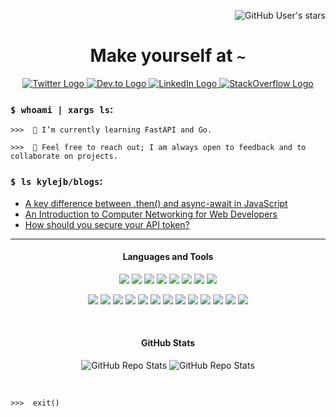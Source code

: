 <div align="right">

![GitHub User's stars](https://img.shields.io/github/stars/kylejb?style=social)

</div>

<div align="center">

# Make yourself at `~`

</div>

<div class="contact" align="center">

<a href="https://twitter.com/kyleburda"> ![Twitter Logo](https://img.shields.io/badge/@kyleburda-informational?style=social&logo=twitter&logoWidth=40&url=https%3A%2F%2Fwww.twitter.com%2Fkyleburda) </a><a href="https://dev.to/kylejb"> ![Dev.to Logo](https://img.shields.io/badge/@kylejb-informational?style=social&logo=dev.to&logoWidth=40)</a><a href="https://www.linkedin.com/in/kyleburda"> ![LinkedIn Logo](https://img.shields.io/badge/kyleburda-informational?style=social&logo=linkedin&logoWidth=40&url=https%3A%2F%2Fwww.linkedin.com%2Fin%2Fkyleburda) </a><a href="https://stackoverflow.com/users/kylejb"> ![StackOverflow Logo](https://img.shields.io/badge/kylejb-informational?style=social&logo=stackoverflow&logoWidth=40&url=https%3A%2F%2Fstackoverflow.com%2Fusers%2Fkylejb)</a>

</div>

### `$ whoami | xargs ls`:

```code
>>>  🌱 I’m currently learning FastAPI and Go.

>>>  👋 Feel free to reach out; I am always open to feedback and to collaborate on projects.
```

### `$ ls kylejb/blogs`:

<!-- BLOG-POST-LIST:START -->
- [A key difference between .then&lpar;&rpar; and async-await in JavaScript](https://dev.to/kylejb/a-key-difference-between-then-and-async-await-in-javascript-53e9)
- [An Introduction to Computer Networking for Web Developers](https://dev.to/kylejb/an-introduction-to-computer-networking-for-web-developers-41lg)
- [How should you secure your API token?](https://dev.to/kylejb/how-should-you-secure-your-api-token-2odl)
<!-- BLOG-POST-LIST:END -->

---

<div align="center">

#### Languages and Tools

![](https://img.shields.io/badge/code-Python-informational?style=flat-square&logo=Python&logoColor=white&color=2bbc8a) ![](https://img.shields.io/badge/code-FastAPI-informational?style=flat-square&logo=FastAPI&logoColor=white&color=2bbc8a) ![](https://img.shields.io/badge/code-Django-informational?style=flat-square&logo=Django&logoColor=white&color=2bbc8a) ![](https://img.shields.io/badge/code-Ruby-informational?style=flat-square&logo=Ruby&logoColor=white&color=2bbc8a) ![](https://img.shields.io/badge/code-TypeScript-informational?style=flat-square&logo=TypeScript&logoColor=white&color=2bbc8a) ![](https://img.shields.io/badge/code-React-informational?style=flat-square&logo=React&logoColor=white&color=2bbc8a) ![](https://img.shields.io/badge/code-NestJS-informational?style=flat-square&logo=NestJS&logoColor=white&color=2bbc8a) ![](https://img.shields.io/badge/code-Express-informational?style=flat-square&logo=Express&logoColor=white&color=2bbc8a)

![](https://img.shields.io/badge/tools-Redux-informational?style=flat-square&logo=Redux&logoColor=white&color=2bbc8a) ![](https://img.shields.io/badge/tools-Jest-informational?style=flat-square&logo=Jest&logoColor=white&color=2bbc8a) ![](https://img.shields.io/badge/tools-pytest-informational?style=flat-square&logo=pytest&logoColor=white&color=2bbc8a) ![](https://img.shields.io/badge/tools-GraphQL-informational?style=flat-square&logo=GraphQL&logoColor=white&color=2bbc8a) ![](https://img.shields.io/badge/tools-Neo4j-informational?style=flat-square&logo=neo4j&logoColor=white&color=2bbc8a) ![](https://img.shields.io/badge/tools-PostGIS-informational?style=flat-square&logo=PostGIS&logoColor=white&color=2bbc8a) ![](https://img.shields.io/badge/tools-PostgreSQL-informational?style=flat-square&logo=PostgreSQL&logoColor=white&color=2bbc8a) ![](https://img.shields.io/badge/tools-MongoDB-informational?style=flat-square&logo=MongoDB&logoColor=white&color=2bbc8a) ![](https://img.shields.io/badge/tools-Kafka-informational?style=flat-square&logo=ApacheKafka&logoColor=white&color=2bbc8a) ![](https://img.shields.io/badge/tools-Docker-informational?style=flat-square&logo=Docker&logoColor=white&color=2bbc8a) ![](https://img.shields.io/badge/tools-nginx-informational?style=flat-square&logo=nginx&logoColor=white&color=2bbc8a) ![](https://img.shields.io/badge/Tools-CI%2FCD-informational?style=flat-square&logo=github&logoColor=white&color=2bbc8a) ![](https://img.shields.io/badge/OS-Linux-informational?style=flat-square&logo=linux&logoColor=white&color=2bbc8a)

<br/>

#### GitHub Stats

![GitHub Repo Stats](https://github-readme-stats.vercel.app/api?username=kylejb&show_icons=true&include_all_commits=true&count_private=true&show_icons=true&line_height=24&hide_title=true&border_radius=20&theme=vue-dark) ![GitHub Repo Stats](https://github-readme-stats.vercel.app/api/top-langs/?username=kylejb&layout=compact&&langs_count=10&card_width=445&hide_title=true&border_radius=20&theme=vue-dark)

</div>

<br/>

```code
>>>  exit()
```
